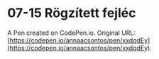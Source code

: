 # 07-15 Rögzített fejléc

A Pen created on CodePen.io. Original URL: [https://codepen.io/annaacsontos/pen/xxdqdEy](https://codepen.io/annaacsontos/pen/xxdqdEy).


